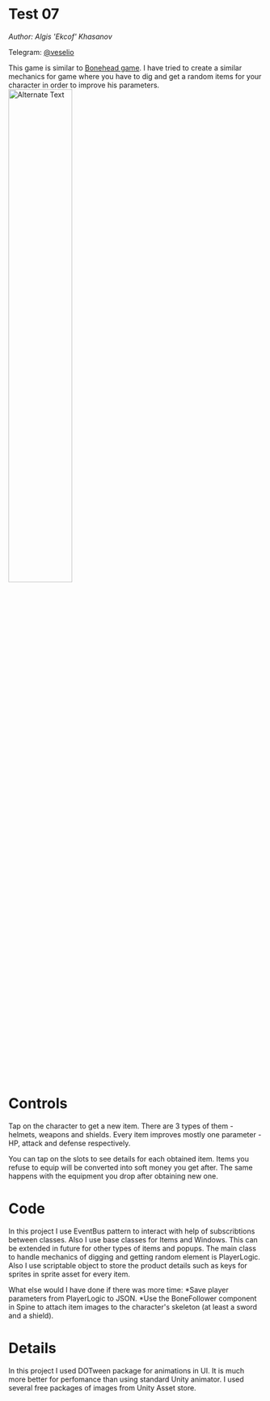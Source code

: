 # Test 07

*Author: Algis 'Ekcof' Khasanov* 

Telegram: [@veselio](https://t.me/veselio)

This game is similar to [Bonehead game](https://play.google.com/store/apps/details?id=com.xxgtr.az&hl=en_US). I have tried to create a similar mechanics for game where you have to dig and get a random items for your character in order to improve his parameters.
<img src="[image_url](https://github.com/Ekcof/Test07/blob/main/1.png)" alt="Alternate Text" style="width: 50%;">

# Controls
Tap on the character to get a new item. There are 3 types of them - helmets, weapons and shields. Every item improves mostly one parameter - HP, attack and defense respectively.

You can tap on the slots to see details for each obtained item. Items you refuse to equip will be converted into soft money you get after. The same happens with the equipment you drop after obtaining new one.

# Code
In this project I use EventBus pattern to interact with help of subscribtions between classes. Also I use base classes for Items and Windows. This can be extended in future for other types of items and popups. The main class to handle mechanics of digging and getting random element is PlayerLogic. Also I use scriptable object to store the product details such as keys for sprites in sprite asset for every item.

What else would I have done if there was more time:
*Save player parameters from PlayerLogic to JSON.
*Use the BoneFollower component in Spine to attach item images to the character's skeleton (at least a sword and a shield).

# Details
In this project I used DOTween package for animations in UI. It is much more better for perfomance than using standard Unity animator.
I used several free packages of images from Unity Asset store.
